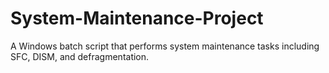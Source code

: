 # System-Maintenance-Project
A Windows batch script that performs system maintenance tasks including SFC, DISM, and defragmentation.
